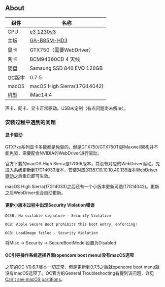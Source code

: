 About
---

| 组件 | 名称 |
| --- | --- |
| CPU | [e3 1230v3](https://ark.intel.com/content/www/cn/zh/ark/products/75054/intel-xeon-processor-e31230-v3-8m-cache-3-30-ghz.html) |
| 主板 | [GA-B85M-HD3](https://www.gigabyte.cn/Motherboard/GA-B85M-HD3-A-rev-10#ov) |
| 显卡 | GTX750（需要WebDriver）|
| 网卡 | BCM94360CD 4 天线 |
| 硬盘 | Samsung SSD 840 EVO 120GB |
| OC版本 | 0.7.5 |
| macOS | macOS High Sierra(17G14042) |
| 机型 | iMac14,4 |

声卡、网卡、显卡正常驱动。USB未定制（有点问题尚未解决）。

### 安装过程中遇到的问题


#### 显卡驱动

GTX7xx系列显卡多数都是免驱的，但是GTX750/GTX750Ti是Maxwell架构并不能免驱，需要配合NVIDIA的WebDriver进行驱动。

官方下载的macOS High Sierra是17G66版本，并没有对应的WebDriver驱动。先进入系统更新到17G14033版本，安装对应的[387.10.10.10.40.139版本WebDriver驱动](https://www.tonymacx86.com/nvidia-drivers/)之后重启即可生效。

macOS High Sierra(17G14033)之后还有一个小版本更新可选(17G14042)。更新之后WebDriver也会自动更新。

#### 更新小版本过程中出现Security Violation错误

```text
OCSB: No suitable signature - Security Violation

OCB: Apple Secure Boot prohibits this boot entry, enforcing!

OCB: LoadImage failed - Security Violation
```

将Misc → Security → SecureBootModel设置为Disabled


#### OC引导操作系统选择界面(opencore boot menu)没有macOS选项

之前的OC V0.6.7版本一切正常，但是更新到0.7.5之后就opencore boot menu就没有macOS选项了。OC官方的General Troubleshooting有提到该问题，详见[Can't see macOS partitions](https://dortania.github.io/OpenCore-Install-Guide/troubleshooting/extended/opencore-issues.html#can-t-see-macos-partitions)。


